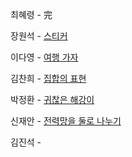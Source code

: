 최혜령 - 完

장원석 - [스티커](https://www.acmicpc.net/problem/9465)

이다영 - [여행 가자](https://www.acmicpc.net/problem/1976)

김찬희 - [집합의 표현](https://www.acmicpc.net/problem/1717)

박정환 - [귀찮은 해강이](https://www.acmicpc.net/problem/24391)

신재안 - [전력망을 둘로 나누기](https://school.programmers.co.kr/learn/courses/30/lessons/86971)

김진석 - 
